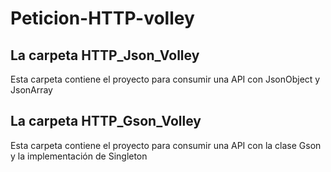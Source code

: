 # Peticion-HTTP-volley

## La carpeta HTTP_Json_Volley
   Esta carpeta contiene el proyecto para consumir una API con JsonObject y JsonArray
 
## La carpeta HTTP_Gson_Volley
   Esta carpeta contiene el proyecto para consumir una API con la clase Gson y la implementación de Singleton 
